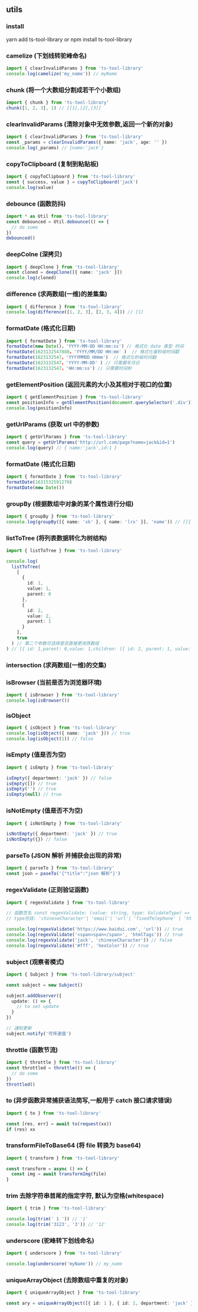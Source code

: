 ## utils

### install

yarn add ts-tool-library or npm install ts-tool-library

### camelize (下划线转驼峰命名)

```typescript
import { clearInvalidParams } from 'ts-tool-library'
console.log(camelize('my_name')) // myName
```

### chunk (将一个大数组分割成若干个小数组)

```typescript
import { chunk } from 'ts-tool-library'
chunk([1, 2, 3], 1) // [[1],[2],[3]]
```

### clearInvalidParams (清除对象中无效参数,返回一个新的对象)

```typescript
import { clearInvalidParams } from 'ts-tool-library'
const _params = clearInvalidParams({ name: 'jack', age: '' })
console.log(_params) // {name:'jack'}
```

### copyToClipboard (复制到粘贴板)

```typescript
import { copyToClipboard } from 'ts-tool-library'
const { success, value } = copyToClipboard('jack')
console.log(value)
```

### debounce (函数防抖)

```typescript
import * as Util from 'ts-tool-library'
const debounced = Util.debounce(() => {
  // do some
})
debounced()
```

### deepColne (深拷贝)

```typescript
import { deepClone } from 'ts-tool-library'
const cloned = deepClone([{ name: 'jack' }])
console.log(cloned)
```

### difference (求两数组(一维)的差集集)

```typescript
import { difference } from 'ts-tool-library'
console.log(difference([1, 2, 3], [2, 3, 4])) // [1]
```

### formatDate (格式化日期)

```typescript
import { formatDate } from 'ts-tool-library'
formatDate(new Date()，'YYYY-MM-DD HH:mm:ss') // 格式化 date 类型 时间
formatDate(1623132547888，'YYYY/MM/DD HH:mm' )  // 格式化毫秒级时间戳
formatDate(1623132547，'YYYYMMDD HHmm')  // 格式化秒级时间戳
formatDate(1623132547，'YYYY-MM-DD' ) // 只需要年月日
formatDate(1623132547，'HH:mm:ss') // 只需要时间秒
```

### getElementPosition (返回元素的大小及其相对于视口的位置)

```typescript
import { getElementPosition } from 'ts-tool-library'
const positionInfo = getElementPosition(document.querySelector('.div'))
console.log(positionInfo)
```

### getUrlParams (获取 url 中的参数)

```typescript
import { getUrlParams } from 'ts-tool-library'
const query = getUrlParams('http://url.com/page?name=jack&id=1')
console.log(query) // { name:'jack',id:1 }
```

### formatDate (格式化日期)

```typescript
import { formatDate } from 'ts-tool-library'
formatDate(1631532591270)
formatDate(new Date())
```

### groupBy (根据数组中对象的某个属性进行分组)

```typescript
import { groupBy } from 'ts-tool-library'
console.log(groupBy([{ name: 'xk' }, { name: 'lrx' }], 'name')) // [[{ name: 'xk' }],[{ name: 'lrx' }]]
```

### listToTree (将列表数据转化为树结构)

```typescript
import { listToTree } from 'ts-tool-library'

console.log(
  listToTree(
    [
      {
        id: 1,
        value: 1,
        parent: 0
      },
      {
        id: 2,
        value: 2,
        parent: 1
      }
    ],
    true
  ) // 第二个参数可选择是否直接更改原数组
) // [{ id: 1,parent: 0,value: 1,children: [{ id: 2, parent: 1, value: 2 }]
```

### intersection (求两数组(一维)的交集)

### isBrowser (当前是否为浏览器环境)

```typescript
import { isBrowser } from 'ts-tool-library'
console.log(isBrowser())
```

### isObject

```typescript
import { isObject } from 'ts-tool-library'
console.log(isObject({ name: 'jack' })) // true
console.log(isObject(1)) // false
```

### isEmpty (值是否为空)

```typescript
import { isEmpty } from 'ts-tool-library'

isEmpty({ department: 'jack' }) // false
isEmpty([]) // true
isEmpty('') // true
isEmpty(null) // true
```

### isNotEmpty (值是否不为空)

```typescript
import { isNotEmpty } from 'ts-tool-library'

isNotEmpty({ department: 'jack' }) // true
isNotEmpty({}) // false
```

### parseTo (JSON 解析 并捕获会出现的异常)

```typescript
import { parseTo } from 'ts-tool-library'
const json = paseTo('{"title":"json 解析"}')
```

### regexValidate (正则验证函数)

```typescript
import { regexValidate } from 'ts-tool-library'

// 函数签名 const regexValidate: (value: string, type: ValidateType) => boolean
// type包括: 'chineseCharacter'| 'email'| 'url'| 'fixedTelephone' | 'htmlTags'| 'hexColor'| 'mobilePhone'| 'ipV4'| 'postalCode'

console.log(regexValidate('https://www.baidui.com', 'url')) // true
console.log(regexValidate('<span>span</span>', 'htmlTags')) // true
console.log(regexValidate('jack', 'chineseCharacter')) // false
console.log(regexValidate('#fff', 'hexColor')) // true
```

### subject (观察者模式)

```typescript
import { Subject } from 'ts-tool-library/subject'

const subject = new Subject()

subject.addObserver({
  update: () => {
    // to set update
  }
})

// 通知更新
subject.notify('可传递值')
```

### throttle (函数节流)

```typescript
import { throttle } from 'ts-tool-library'
const throttled = throttle(() => {
  // do some
})
throttled()
```

### to (异步函数异常捕获语法简写,一般用于 catch 接口请求错误)

```typescript
import { to } from 'ts-tool-library'

const [res, err] = await to(request(xx))
if (res) xx
```

### transformFileToBase64 (将 file 转换为 base64)

```typescript
import { transform } from 'ts-tool-library'

const transform = async () => {
  const img = await transformImg(file)
}
```

### trim 去除字符串首尾的指定字符, 默认为空格(whitespace)

```typescript
import { trim } from 'ts-tool-library'

console.log(trim(' 1 ')) // '1'
console.log(trim('3123', '3')) // '12'
```

### underscore (驼峰转下划线命名)

```typescript
import { underscore } from 'ts-tool-library'

console.log(underscore('myName')) // my_name
```

### uniqueArrayObject (去除数组中重复的对象)

```typescript
import { uniqueArrayObject } from 'ts-tool-library'

const ary = uniqueArrayObject([{ id: 1 }, { id: 1, department: 'jack' }], 'id') // [{id:1}]
```
